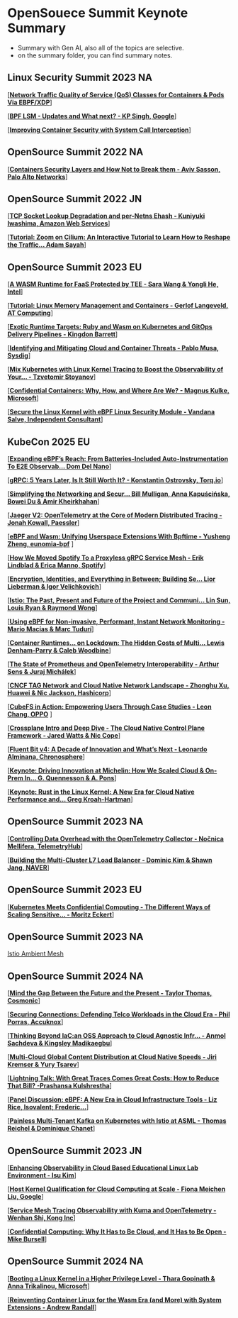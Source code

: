 # OpenSouece Summit Keynote Summary
- Summary with Gen AI, also all of the topics are selective.
- on the summary folder, you can find summary notes. 

## Linux Security Summit 2023 NA

[[**Network Traffic Quality of Service (QoS) Classes for Containers & Pods Via EBPF/XDP**](https://www.youtube.com/watch?v=3pmNnvw5sDs&list=PLbzoR-pLrL6oz_lkz6WF355d9VAO8WMtg&index=15&ab_channel=TheLinuxFoundation)]

[[**BPF LSM - Updates and What next? - KP Singh, Google**](https://www.youtube.com/watch?v=gVGGysLV_aM&list=PLbzoR-pLrL6r5PEDYCQxI3fhOy6CmAMQo&index=15&ab_channel=TheLinuxFoundation)]

[[**Improving Container Security with System Call Interception**](https://www.youtube.com/watch?v=Qm0e69Ckdf4&list=PLbzoR-pLrL6r5PEDYCQxI3fhOy6CmAMQo&index=3&ab_channel=TheLinuxFoundation)]

## OpenSource Summit 2022 NA

[[**Containers Security Layers and How Not to Break them - Aviv Sasson, Palo Alto Networks**](https://www.youtube.com/watch?v=OrZL6sNkvss&list=PLbzoR-pLrL6oz_lkz6WF355d9VAO8WMtg&index=4&ab_channel=TheLinuxFoundation)]

## OpenSource Summit 2022 JN

[[**TCP Socket Lookup Degradation and per-Netns Ehash - Kuniyuki Iwashima, Amazon Web Services**](https://www.youtube.com/watch?v=EB71gr1MZSg&list=PLbzoR-pLrL6orkIxQC1gnearpN4y5k7-2&index=3&ab_channel=TheLinuxFoundation)]

[[**Tutorial: Zoom on Cilium: An Interactive Tutorial to Learn How to Reshape the Traffic... Adam Sayah**](https://www.youtube.com/watch?v=82WKb5K_7MY&list=PLbzoR-pLrL6orkIxQC1gnearpN4y5k7-2&ab_channel=TheLinuxFoundation)]

## OpenSource Summit 2023 EU

[[**A WASM Runtime for FaaS Protected by TEE - Sara Wang & Yongli He, Intel**](https://www.youtube.com/watch?v=lDmSg9uNkH4&list=PLbzoR-pLrL6prBc8UnTQ9wI3BvFYp17Xp&index=19&ab_channel=TheLinuxFoundation)]

[[**Tutorial: Linux Memory Management and Containers - Gerlof Langeveld, AT Computing**](https://www.youtube.com/watch?v=ql1axx--8sI&list=PLbzoR-pLrL6oEe9czYPzKWD5KS3pxdGnZ&index=15&ab_channel=TheLinuxFoundation)]

[[**Exotic Runtime Targets: Ruby and Wasm on Kubernetes and GitOps Delivery Pipelines - Kingdon Barrett**](https://www.youtube.com/watch?v=EsAuJmHYWgI&list=PLbzoR-pLrL6prBc8UnTQ9wI3BvFYp17Xp&ab_channel=TheLinuxFoundation)]

[[**Identifying and Mitigating Cloud and Container Threats - Pablo Musa, Sysdig**](https://www.youtube.com/watch?v=GGYYVOTIplU&list=PLbzoR-pLrL6oEe9czYPzKWD5KS3pxdGnZ&index=10&ab_channel=TheLinuxFoundation)]

[[**Mix Kubernetes with Linux Kernel Tracing to Boost the Observability of Your... - Tzvetomir Stoyanov**](https://www.youtube.com/watch?v=C30M-DXy9d8&list=PLbzoR-pLrL6oEe9czYPzKWD5KS3pxdGnZ&index=4&ab_channel=TheLinuxFoundation)]

[[**Confidential Containers: Why, How, and Where Are We? - Magnus Kulke, Microsoft**](https://www.youtube.com/watch?v=6fbzHTJk6BE&list=PLbzoR-pLrL6oEe9czYPzKWD5KS3pxdGnZ&ab_channel=TheLinuxFoundation)]

[[**Secure the Linux Kernel with eBPF Linux Security Module - Vandana Salve, Independent Consultant**](https://www.youtube.com/watch?v=_tG1G6Oewc4&list=PLbzoR-pLrL6o8n8NBZdFHaljWqe1LEQv0&index=6&ab_channel=TheLinuxFoundation)]

## KubeCon 2025 EU

[[**Expanding eBPF’s Reach: From Batteries-Included Auto-Instrumentation To E2E Observab... Dom Del Nano**](https://www.youtube.com/watch?v=I236sjooftw&list=PLj6h78yzYM2MP0QhYFK8HOb8UqgbIkLMc&index=237&ab_channel=CNCF[CloudNativeComputingFoundation])]

[[**gRPC: 5 Years Later, Is It Still Worth It? - Konstantin Ostrovsky, Torq.io**](https://www.youtube.com/watch?v=q44WBAGzKhk&list=PLj6h78yzYM2MP0QhYFK8HOb8UqgbIkLMc&index=214&ab_channel=CNCF[CloudNativeComputingFoundation])]

[[**Simplifying the Networking and Secur... Bill Mulligan, Anna Kapuścińska, Bowei Du & Amir Kheirkhahan**](https://www.youtube.com/watch?v=kYT7KV_Cijs&list=PLj6h78yzYM2MP0QhYFK8HOb8UqgbIkLMc&index=206&ab_channel=CNCF[CloudNativeComputingFoundation])]

[[**Jaeger V2: OpenTelemetry at the Core of Modern Distributed Tracing - Jonah Kowall, Paessler**](https://www.youtube.com/watch?v=_3fpZA-DqDU&list=PLj6h78yzYM2MP0QhYFK8HOb8UqgbIkLMc&index=198&ab_channel=CNCF[CloudNativeComputingFoundation])]

[[**eBPF and Wasm: Unifying Userspace Extensions With Bpftime - Yusheng Zheng, eunomia-bpf**](https://www.youtube.com/watch?v=W5C0O7vk78o&list=PLj6h78yzYM2MP0QhYFK8HOb8UqgbIkLMc&index=147&ab_channel=CNCF[CloudNativeComputingFoundation]) ]

[[**How We Moved Spotify To a Proxyless gRPC Service Mesh - Erik Lindblad & Erica Manno, Spotify**](https://www.youtube.com/watch?v=2_ECK6v_yXc&list=PLj6h78yzYM2MP0QhYFK8HOb8UqgbIkLMc&index=140&ab_channel=CNCF[CloudNativeComputingFoundation])]

[[**Encryption, Identities, and Everything in Between; Building Se... Lior Lieberman & Igor Velichkovich**](https://www.youtube.com/watch?v=Q15XbASxHM0&list=PLj6h78yzYM2MP0QhYFK8HOb8UqgbIkLMc&index=139&ab_channel=CNCF[CloudNativeComputingFoundation])]

[[**Istio: The Past, Present and Future of the Project and Communi... Lin Sun, Louis Ryan & Raymond Wong**](https://www.youtube.com/watch?v=poBOYc_EkpA&list=PLj6h78yzYM2MP0QhYFK8HOb8UqgbIkLMc&index=127&ab_channel=CNCF%5BCloudNativeComputingFoundation%5D)]

[[**Using eBPF for Non-invasive, Performant, Instant Network Monitoring - Mario Macías & Marc Tudurí**](https://www.youtube.com/watch?v=HV3Nb_wUro4&list=PLj6h78yzYM2MP0QhYFK8HOb8UqgbIkLMc&index=102&ab_channel=CNCF[CloudNativeComputingFoundation])]

[[**Container Runtimes... on Lockdown: The Hidden Costs of Multi... Lewis Denham-Parry & Caleb Woodbine**](https://www.youtube.com/watch?v=I9t7qfOjgbo&list=PLj6h78yzYM2MP0QhYFK8HOb8UqgbIkLMc&index=78&ab_channel=CNCF[CloudNativeComputingFoundation])]

[[**The State of Prometheus and OpenTelemetry Interoperability - Arthur Sens & Juraj Michálek**](https://www.youtube.com/watch?v=JFS0lSfHtMI&list=PLj6h78yzYM2MP0QhYFK8HOb8UqgbIkLMc&index=65&ab_channel=CNCF[CloudNativeComputingFoundation])]

[[**CNCF TAG Network and Cloud Native Network Landscape - Zhonghu Xu, Huawei & Nic Jackson, Hashicorp**](https://www.youtube.com/watch?v=gMDC1zzHabk&list=PLj6h78yzYM2MP0QhYFK8HOb8UqgbIkLMc&index=58&ab_channel=CNCF[CloudNativeComputingFoundation])]

[[**CubeFS in Action: Empowering Users Through Case Studies - Leon Chang, OPPO**](https://www.youtube.com/watch?v=_rDE1PD5Z5I&list=PLj6h78yzYM2MP0QhYFK8HOb8UqgbIkLMc&index=49&ab_channel=CNCF[CloudNativeComputingFoundation]) ]

[[**Crossplane Intro and Deep Dive - The Cloud Native Control Plane Framework - Jared Watts & Nic Cope**](https://www.youtube.com/watch?v=_rDE1PD5Z5I&list=PLj6h78yzYM2MP0QhYFK8HOb8UqgbIkLMc&index=49&ab_channel=CNCF[CloudNativeComputingFoundation])]

[[**Fluent Bit v4: A Decade of Innovation and What’s Next - Leonardo Alminana, Chronosphere**](https://www.youtube.com/watch?v=Ae2-LNHtUr8&list=PLj6h78yzYM2MP0QhYFK8HOb8UqgbIkLMc&index=34&ab_channel=CNCF[CloudNativeComputingFoundation])]

[[**Keynote: Driving Innovation at Michelin: How We Scaled Cloud & On-Prem In... G. Quennesson & A. Pons**](https://www.youtube.com/watch?v=lFaSEevdZvU&list=PLj6h78yzYM2MP0QhYFK8HOb8UqgbIkLMc&index=19&ab_channel=CNCF[CloudNativeComputingFoundation])]

[[**Keynote: Rust in the Linux Kernel: A New Era for Cloud Native Performance and... Greg Kroah-Hartman**](https://www.youtube.com/watch?v=kQ4X6-mPHqw&list=PLj6h78yzYM2MP0QhYFK8HOb8UqgbIkLMc&index=12&ab_channel=CNCF[CloudNativeComputingFoundation])]

## OpenSource Summit 2023 NA

[[**Controlling Data Overhead with the OpenTelemetry Collector - Nočnica Mellifera, TelemetryHub**](https://www.youtube.com/watch?v=4R19O6Swu1I&list=PLbzoR-pLrL6qGOXkM230aNl-_VIZ6DcXs&index=11&ab_channel=TheLinuxFoundation)]

[[**Building the Multi-Cluster L7 Load Balancer - Dominic Kim & Shawn Jang, NAVER**](https://www.youtube.com/watch?v=8GeRdMXw7TA&list=PLbzoR-pLrL6qGOXkM230aNl-_VIZ6DcXs&index=6&ab_channel=TheLinuxFoundation)]

## OpenSource Summit 2023 EU

[[**Kubernetes Meets Confidential Computing - The Different Ways of Scaling Sensitive... - Moritz Eckert**](https://www.youtube.com/watch?v=RTaXTgiP74c&list=PLbzoR-pLrL6r6eglmWAgH7WB8DVDhEHGk&index=10&ab_channel=TheLinuxFoundation)]

## OpenSource Summit 2023 NA

[Istio Ambient Mesh](https://www.notion.so/Istio-Ambient-Mesh-1-2394bbb40f8a802ab1b6e7c186652b4c?pvs=21)

## OpenSource Summit 2024 NA

[[**Mind the Gap Between the Future and the Present - Taylor Thomas, Cosmonic**](https://www.youtube.com/watch?v=7k1T_yhXAaY&list=PLbzoR-pLrL6q4IfylEfjE2TPk_38IUEO0&index=13&ab_channel=TheLinuxFoundation)]

[[**Securing Connections: Defending Telco Workloads in the Cloud Era - Phil Porras, Accuknox**](https://www.youtube.com/watch?v=N-nFtxdAYp8&list=PLbzoR-pLrL6q4IfylEfjE2TPk_38IUEO0&index=10&ab_channel=TheLinuxFoundation)]

[[**Thinking Beyond IaC:an OSS Approach to Cloud Agnostic Infr... - Anmol Sachdeva & Kingsley Madikaegbu**](https://www.youtube.com/watch?v=gg4UZ_04hZc&list=PLbzoR-pLrL6q4IfylEfjE2TPk_38IUEO0&index=4&ab_channel=TheLinuxFoundation)]

[[**Multi-Cloud Global Content Distribution at Cloud Native Speeds - Jiri Kremser & Yury Tsarev**](https://www.youtube.com/watch?v=5eLX4kMgo8Q&list=PLbzoR-pLrL6qA1FRRbmT3MfyWG3Vg-9SL&index=5&ab_channel=TheLinuxFoundation)]

[[**Lightning Talk: With Great Traces Comes Great Costs: How to Reduce That Bill? -Prashansa Kulshrestha**](https://www.youtube.com/watch?v=ZQ7dO3K0r9U&list=PLbzoR-pLrL6qA1FRRbmT3MfyWG3Vg-9SL&index=6&ab_channel=TheLinuxFoundation)]

[[**Panel Discussion: eBPF: A New Era in Cloud Infrastructure Tools - Liz Rice, Isovalent; Frederic...**](https://www.youtube.com/watch?v=95p3s_5vQhg&list=PLbzoR-pLrL6qA1FRRbmT3MfyWG3Vg-9SL&index=11&ab_channel=TheLinuxFoundation)]

[[**Painless Multi-Tenant Kafka on Kubernetes with Istio at ASML - Thomas Reichel & Dominique Chanet**](https://www.youtube.com/watch?v=qMkV5qeOnfg&list=PLbzoR-pLrL6qA1FRRbmT3MfyWG3Vg-9SL&ab_channel=TheLinuxFoundation)]

## OpenSource Summit 2023 JN

[[**Enhancing Observability in Cloud Based Educational Linux Lab Environment - Isu Kim**](https://www.youtube.com/watch?v=q0oHjdNcSO8&list=PLbzoR-pLrL6oZyO3Iy-UaEb-so9H3mc1_&index=7&ab_channel=TheLinuxFoundation)]

[[**Host Kernel Qualification for Cloud Computing at Scale - Fiona Meichen Liu, Google**](https://www.youtube.com/watch?v=c6IhKnO9Rd0&list=PLbzoR-pLrL6oZyO3Iy-UaEb-so9H3mc1_&index=6&ab_channel=TheLinuxFoundation)]

[[**Service Mesh Tracing Observability with Kuma and OpenTelemetry - Wenhan Shi, Kong Inc**](https://www.youtube.com/watch?v=tmKZfOohJuc&list=PLbzoR-pLrL6oZyO3Iy-UaEb-so9H3mc1_&index=5&ab_channel=TheLinuxFoundation)]

[[**Confidential Computing: Why It Has to Be Cloud, and It Has to Be Open - Mike Bursell**](https://www.youtube.com/watch?v=MYRFPw2bAiE&list=PLbzoR-pLrL6oZyO3Iy-UaEb-so9H3mc1_&ab_channel=TheLinuxFoundation)]

## OpenSource Summit 2024 NA

[[**Booting a Linux Kernel in a Higher Privilege Level - Thara Gopinath & Anna Trikalinou, Microsoft**](https://www.youtube.com/watch?v=qHxYcbjX8pg&list=PLbzoR-pLrL6poagnac0dQuTXcmNvUHVOj&index=83&ab_channel=TheLinuxFoundation)]

[[**Reinventing Container Linux for the Wasm Era (and More) with System Extensions - Andrew Randall**](https://www.youtube.com/watch?v=OpMik3XSCi8&list=PLbzoR-pLrL6poagnac0dQuTXcmNvUHVOj&index=94&ab_channel=TheLinuxFoundation)]
